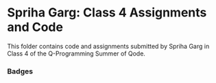# Spriha Garg: Class 4 Assignments and Code
This folder contains code and assignments submitted by Spriha Garg in Class 4 of the Q-Programming Summer of Qode.
### Badges